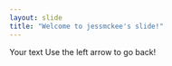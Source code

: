 ```yaml
---
layout: slide
title: "Welcome to jessmckee's slide!"
---
```

Your text
Use the left arrow to go back!

